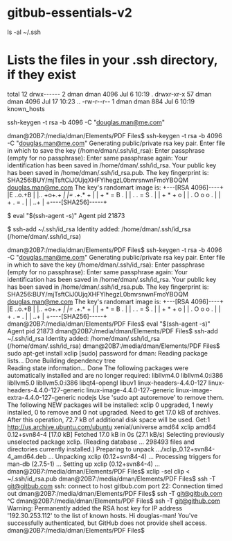 # gitbub-essentials-v2

ls -al ~/.ssh
# Lists the files in your .ssh directory, if they exist

total 12
drwx------  2 dman dman 4096 Jul  6 10:19 .
drwxr-xr-x 57 dman dman 4096 Jul 17 10:23 ..
-rw-r--r--  1 dman dman  884 Jul  6 10:19 known_hosts

ssh-keygen -t rsa -b 4096 -C "douglas.man@me.com"

dman@20B7:/media/dman/Elements/PDF Files$ ssh-keygen -t rsa -b 4096 -C "douglas.man@me.com"
Generating public/private rsa key pair.
Enter file in which to save the key (/home/dman/.ssh/id_rsa): 
Enter passphrase (empty for no passphrase): 
Enter same passphrase again: 
Your identification has been saved in /home/dman/.ssh/id_rsa.
Your public key has been saved in /home/dman/.ssh/id_rsa.pub.
The key fingerprint is:
SHA256:BUY/mjTsftCiJ0UjqXHFYlhegzL0bmrsnwnFmoYBOQM douglas.man@me.com
The key's randomart image is:
+---[RSA 4096]----+
|E  ..o.+B        |
|..  +o+*.+       |
|=   .+*.* +      |
| +   * = B .     |
|  . . = S .      |
|   + * + o       |
|  . O o o .      |
|   + . = .       |
|    ..+          |
+----[SHA256]-----+



$ eval "$(ssh-agent -s)"
Agent pid 21873


$ ssh-add ~/.ssh/id_rsa
Identity added: /home/dman/.ssh/id_rsa (/home/dman/.ssh/id_rsa)



dman@20B7:/media/dman/Elements/PDF Files$ ssh-keygen -t rsa -b 4096 -C "douglas.man@me.com"
Generating public/private rsa key pair.
Enter file in which to save the key (/home/dman/.ssh/id_rsa): 
Enter passphrase (empty for no passphrase): 
Enter same passphrase again: 
Your identification has been saved in /home/dman/.ssh/id_rsa.
Your public key has been saved in /home/dman/.ssh/id_rsa.pub.
The key fingerprint is:
SHA256:BUY/mjTsftCiJ0UjqXHFYlhegzL0bmrsnwnFmoYBOQM douglas.man@me.com
The key's randomart image is:
+---[RSA 4096]----+
|E  ..o.+B        |
|..  +o+*.+       |
|=   .+*.* +      |
| +   * = B .     |
|  . . = S .      |
|   + * + o       |
|  . O o o .      |
|   + . = .       |
|    ..+          |
+----[SHA256]-----+
dman@20B7:/media/dman/Elements/PDF Files$ eval "$(ssh-agent -s)"
Agent pid 21873
dman@20B7:/media/dman/Elements/PDF Files$ ssh-add ~/.ssh/id_rsa
Identity added: /home/dman/.ssh/id_rsa (/home/dman/.ssh/id_rsa)
dman@20B7:/media/dman/Elements/PDF Files$ sudo apt-get install xclip
[sudo] password for dman: 
Reading package lists... Done
Building dependency tree       
Reading state information... Done
The following packages were automatically installed and are no longer required:
  libllvm4.0 libllvm4.0:i386 libllvm5.0 libllvm5.0:i386 libqt4-opengl libuv1 linux-headers-4.4.0-127
  linux-headers-4.4.0-127-generic linux-image-4.4.0-127-generic linux-image-extra-4.4.0-127-generic nodejs
Use 'sudo apt autoremove' to remove them.
The following NEW packages will be installed:
  xclip
0 upgraded, 1 newly installed, 0 to remove and 0 not upgraded.
Need to get 17.0 kB of archives.
After this operation, 72.7 kB of additional disk space will be used.
Get:1 http://us.archive.ubuntu.com/ubuntu xenial/universe amd64 xclip amd64 0.12+svn84-4 [17.0 kB]
Fetched 17.0 kB in 0s (27.1 kB/s)
Selecting previously unselected package xclip.
(Reading database ... 298493 files and directories currently installed.)
Preparing to unpack .../xclip_0.12+svn84-4_amd64.deb ...
Unpacking xclip (0.12+svn84-4) ...
Processing triggers for man-db (2.7.5-1) ...
Setting up xclip (0.12+svn84-4) ...
dman@20B7:/media/dman/Elements/PDF Files$ xclip -sel clip < ~/.ssh/id_rsa.pub
dman@20B7:/media/dman/Elements/PDF Files$ ssh -T git@gitbub.com
ssh: connect to host gitbub.com port 22: Connection timed out
dman@20B7:/media/dman/Elements/PDF Files$ ssh -T git@gitbub.com
^C
dman@20B7:/media/dman/Elements/PDF Files$ ssh -T git@github.com
Warning: Permanently added the RSA host key for IP address '192.30.253.112' to the list of known hosts.
Hi douglas-man! You've successfully authenticated, but GitHub does not provide shell access.
dman@20B7:/media/dman/Elements/PDF Files$ 

